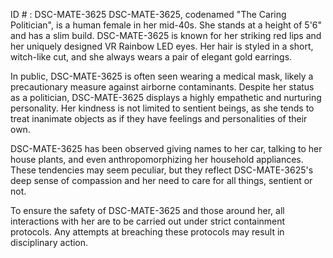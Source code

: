 ID # : DSC-MATE-3625
DSC-MATE-3625, codenamed "The Caring Politician", is a human female in her mid-40s. She stands at a height of 5'6" and has a slim build. DSC-MATE-3625 is known for her striking red lips and her uniquely designed VR Rainbow LED eyes. Her hair is styled in a short, witch-like cut, and she always wears a pair of elegant gold earrings.

In public, DSC-MATE-3625 is often seen wearing a medical mask, likely a precautionary measure against airborne contaminants. Despite her status as a politician, DSC-MATE-3625 displays a highly empathetic and nurturing personality. Her kindness is not limited to sentient beings, as she tends to treat inanimate objects as if they have feelings and personalities of their own.

DSC-MATE-3625 has been observed giving names to her car, talking to her house plants, and even anthropomorphizing her household appliances. These tendencies may seem peculiar, but they reflect DSC-MATE-3625's deep sense of compassion and her need to care for all things, sentient or not.

To ensure the safety of DSC-MATE-3625 and those around her, all interactions with her are to be carried out under strict containment protocols. Any attempts at breaching these protocols may result in disciplinary action.